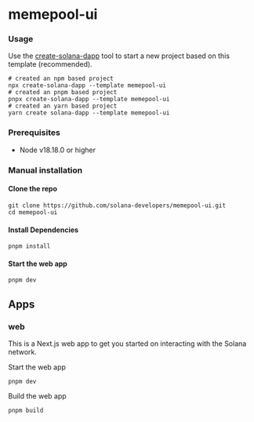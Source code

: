 # memepool-ui

### Usage

Use the [create-solana-dapp](https://github.com/solana-developers/create-solana-dapp) tool to start a new project based on this template (recommended).

```shell
# created an npm based project
npx create-solana-dapp --template memepool-ui
# created an pnpm based project
pnpx create-solana-dapp --template memepool-ui
# created an yarn based project
yarn create solana-dapp --template memepool-ui
```

### Prerequisites

-   Node v18.18.0 or higher

### Manual installation

#### Clone the repo

```shell
git clone https://github.com/solana-developers/memepool-ui.git
cd memepool-ui
```

#### Install Dependencies

```shell
pnpm install
```

#### Start the web app

```
pnpm dev
```

## Apps

### web

This is a Next.js web app to get you started on interacting with the Solana network.

Start the web app

```shell
pnpm dev
```

Build the web app

```shell
pnpm build
```
